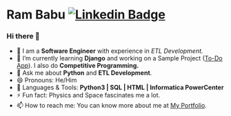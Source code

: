 # Ram Babu [![Linkedin Badge](https://img.shields.io/badge/-Ram_Babu-blue?style=round-square&logo=Linkedin&logoColor=white&link=https://www.linkedin.com/in/ram-babu-kottapally)](https://www.linkedin.com/in/ram-babu-kottapally)

### Hi there 👋

- 💼 I am a **Software Engineer** with experience in *ETL Development.*
- 🔭 I’m currently learning **Django** and working on a Sample Project ([To-Do App](https://github.com/Ram-95/to_do_app)). I also do **Competitive Programming.**
- 💬 Ask me about **Python** and **ETL Development**.
- 😄 Pronouns: He/Him
- 💬 Languages & Tools: **Python3 | SQL | HTML | Informatica PowerCenter**
- ⚡ Fun fact: Physics and Space fascinates me a lot.
- 📫 How to reach me: You can know more about me at [My Portfolio](https://ram-95.github.io).

